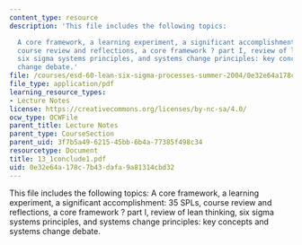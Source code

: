 ```yaml
---
content_type: resource
description: 'This file includes the following topics:

  A core framework, a learning experiment, a significant accomplishment: 35 SPLs,
  course review and reflections, a core framework ? part I, review of lean thinking,
  six sigma systems principles, and systems change principles: key concepts and systems
  change debate.'
file: /courses/esd-60-lean-six-sigma-processes-summer-2004/0e32e64a178c7b43dafa9a81314cbd32_13_1conclude1.pdf
file_type: application/pdf
learning_resource_types:
- Lecture Notes
license: https://creativecommons.org/licenses/by-nc-sa/4.0/
ocw_type: OCWFile
parent_title: Lecture Notes
parent_type: CourseSection
parent_uid: 3f7b5a49-6215-45bb-6b4a-77385f498c34
resourcetype: Document
title: 13_1conclude1.pdf
uid: 0e32e64a-178c-7b43-dafa-9a81314cbd32
---
```

This file includes the following topics:
A core framework, a learning experiment, a significant accomplishment: 35 SPLs, course review and reflections, a core framework ? part I, review of lean thinking, six sigma systems principles, and systems change principles: key concepts and systems change debate.